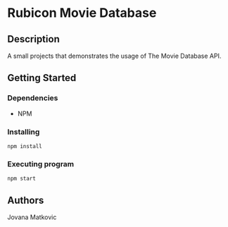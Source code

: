 # Rubicon Movie Database

## Description

A small projects that demonstrates the usage of The Movie Database API.

## Getting Started

### Dependencies

- NPM

### Installing

```
npm install
```

### Executing program

```
npm start
```

## Authors

Jovana Matkovic
